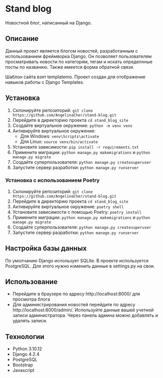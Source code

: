 # Stand blog
Новостной блог, написанный на Django. 

## Описание
Данный проект является блогом новостей, разработанным с использованием фреймворка Django. 
Он позволяет пользователям просматривать новости по категорям, тегам и искать определнные посты по названию. Также имеется форма обратной связи.

Шаблон сайта взят templatemo. Проект создан для отображение навыков работы с Django Templates.

## Установка
1. Склонируйте репозиторий: `git clone https://github.com/AngelinaCher/stand-blog.git`
2. Перейдите в директорию проекта `cd stand_blog_site`
3. Создайте виртуальное окружение: `python -m venv venv`
4. Активируйте виртуальное окружение:
   * Для Windows: `venv\Scripts\activate`
   * Для Linux: `source venv/bin/activate`
5. Установите зависимости: `pip install -r requirements.txt`
6. Примените миграции: `python manage.py makemigrations` и `python manage.py migrate`
7. Создайте суперпользователя: `python manage.py createsuperuser`
8. Запустите сервер разработки: `python manage.py runserver`

### Установка с использованием Poetry
1. Склонируйте репозиторий: `git clone https://github.com/AngelinaCher/stand-blog.git`
2. Перейдите в директорию проекта `cd stand_blog_site`
3. Активируйте виртуальное окружение: `poetry shell`
4. Установите зависимости с помощью Poetry: `poetry install`
5. Примените миграции: `python manage.py makemigrations` и `python manage.py migrate`
7. Создайте суперпользователя: `python manage.py createsuperuser`
8. Запустите сервер разработки: `python manage.py runserver`

## Настройка базы данных
По умолчанию Django использует SQLite. В проекте используется PostgreSQL. Для этого нужно изменить данные в settings.py на свои.

## Использование

* Перейдите в браузере по адресу http://localhost:8000/ для просмотра блога
* Для администрирования новостей перейдите по адресу http://localhost:8000/admin/. Используйте данные вашей учетной записи администратора.
Через панель админа можно добавлять и удалять записи.

## Технологии
* Python 3.10.12
* Django 4.2.4
* PostgreSQL
* Bootstrap
* Javascript
